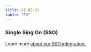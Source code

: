 ```yaml
---
title: 01-02-01 
table: "03"
---
```

### Single Sing On (SSO)
Learn more [about our SSO integration.](#)
